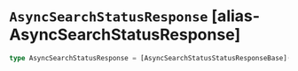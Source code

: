 # `AsyncSearchStatusResponse` [alias-AsyncSearchStatusResponse]
```typescript
type AsyncSearchStatusResponse = [AsyncSearchStatusStatusResponseBase](./AsyncSearchStatusStatusResponseBase.md);
```
